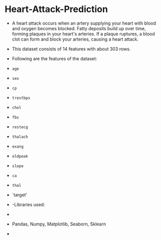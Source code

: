 # Heart-Attack-Prediction

+ A heart attack occurs when an artery supplying your heart with blood and oxygen becomes blocked. Fatty deposits build up over time, forming plaques in your heart's arteries. 
  If a plaque ruptures, a blood clot can form and block your arteries, causing a heart attack.

+ This dataset consists of 14 features with about 303 rows.

+ Following are the features of the dataset:

+ `age`
+ `sex`
+ `cp`
+ `trestbps`
+ `chol`
+ `fbs`
+ `restecg`
+ `thalach`
+ `exang`
+ `oldpeak`
+ `slope`
+ `ca`
+ `thal`
+ `target'

+ -Libraries used:
+ ```python
+ Pandas, Numpy, Matplotlib, Seaborn, Sklearn
+ ```


